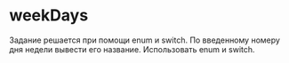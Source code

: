# weekDays
Задание решается при помощи enum и switch.
По введенному номеру дня недели вывести его название. 
Использовать enum и switch.
